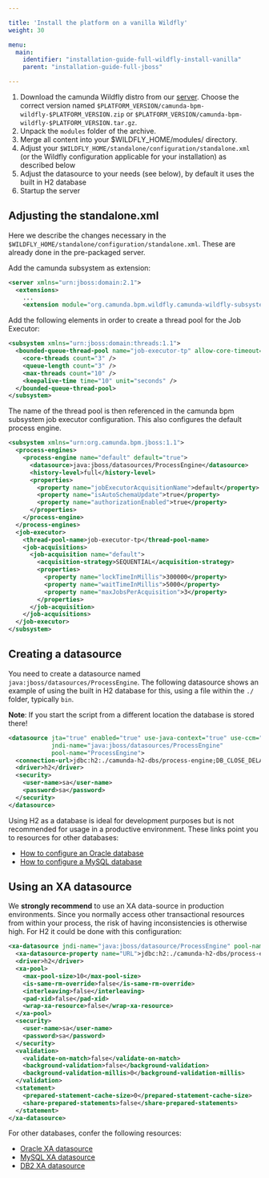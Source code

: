 ```yaml
---

title: 'Install the platform on a vanilla Wildfly'
weight: 30

menu:
  main:
    identifier: "installation-guide-full-wildfly-install-vanilla"
    parent: "installation-guide-full-jboss"

---
```



1. Download the camunda Wildfly distro from our [server](https://app.camunda.com/nexus/content/groups/public/org/camunda/bpm/wildfly/camunda-bpm-wildfly/).
   Choose the correct version named `$PLATFORM_VERSION/camunda-bpm-wildfly-$PLATFORM_VERSION.zip` or `$PLATFORM_VERSION/camunda-bpm-wildfly-$PLATFORM_VERSION.tar.gz`.
2. Unpack the `modules` folder of the archive.
3. Merge all content into your $WILDFLY_HOME/modules/ directory.
4. Adjust your `$WILDFLY_HOME/standalone/configuration/standalone.xml` (or the Wildfly configuration applicable for your installation) as described below
5. Adjust the datasource to your needs (see below), by default it uses the built in H2 database
6. Startup the server


## Adjusting the standalone.xml

Here we describe the changes necessary in the `$WILDFLY_HOME/standalone/configuration/standalone.xml`. These are already done in the pre-packaged server.

Add the camunda subsystem as extension:

```xml
<server xmlns="urn:jboss:domain:2.1">
  <extensions>
    ...
    <extension module="org.camunda.bpm.wildfly.camunda-wildfly-subsystem"/>
```

Add the following elements in order to create a thread pool for the Job Executor:

```xml
<subsystem xmlns="urn:jboss:domain:threads:1.1">
  <bounded-queue-thread-pool name="job-executor-tp" allow-core-timeout="true">
    <core-threads count="3" />
    <queue-length count="3" />
    <max-threads count="10" />
    <keepalive-time time="10" unit="seconds" />
  </bounded-queue-thread-pool>
</subsystem>
```

The name of the thread pool is then referenced in the camunda bpm subsystem job executor configuration.
This also configures the default process engine.

```xml
<subsystem xmlns="urn:org.camunda.bpm.jboss:1.1">
  <process-engines>
    <process-engine name="default" default="true">
      <datasource>java:jboss/datasources/ProcessEngine</datasource>
      <history-level>full</history-level>
      <properties>
        <property name="jobExecutorAcquisitionName">default</property>
        <property name="isAutoSchemaUpdate">true</property>
        <property name="authorizationEnabled">true</property>
      </properties>
    </process-engine>
  </process-engines>
  <job-executor>
    <thread-pool-name>job-executor-tp</thread-pool-name>
    <job-acquisitions>
      <job-acquisition name="default">
        <acquisition-strategy>SEQUENTIAL</acquisition-strategy>
        <properties>
          <property name="lockTimeInMillis">300000</property>
          <property name="waitTimeInMillis">5000</property>
          <property name="maxJobsPerAcquisition">3</property>
        </properties>
      </job-acquisition>
    </job-acquisitions>
  </job-executor>
</subsystem>
```


## Creating a datasource

You need to create a datasource named `java:jboss/datasources/ProcessEngine`.
The following datasource shows an example of using the built in H2 database for this, using a file within the `./` folder,
typically `bin`.

**Note**: If you start the script from a different location the database is stored there!

```xml
<datasource jta="true" enabled="true" use-java-context="true" use-ccm="true"
            jndi-name="java:jboss/datasources/ProcessEngine"
            pool-name="ProcessEngine">
  <connection-url>jdbc:h2:./camunda-h2-dbs/process-engine;DB_CLOSE_DELAY=-1;MVCC=TRUE;DB_CLOSE_ON_EXIT=FALSE</connection-url>
  <driver>h2</driver>
  <security>
    <user-name>sa</user-name>
    <password>sa</password>
  </security>
</datasource>
```
Using H2 as a database is ideal for development purposes but is not recommended for usage in a productive environment.
These links point you to resources for other databases:

*   [How to configure an Oracle database](http://blog.foos-bar.com/2011/08/jboss-as-7-and-oracle-datasource.html)
*   [How to configure a MySQL database](http://www.ironjacamar.org/doc/userguide/1.0/en-US/html_single/#ex_datasources_mysql)


## Using an XA datasource

We **strongly recommend** to use an XA data-source in production environments.
Since you normally access other transactional resources from within your process, the risk of having inconsistencies is otherwise high.
For H2 it could be done with this configuration:

```xml
<xa-datasource jndi-name="java:jboss/datasource/ProcessEngine" pool-name="ProcessEngine" enabled="true" use-ccm="false">
  <xa-datasource-property name="URL">jdbc:h2:./camunda-h2-dbs/process-engine;DB_CLOSE_DELAY=-1;MVCC=TRUE;DB_CLOSE_ON_EXIT=FALSE</xa-datasource-property>
  <driver>h2</driver>
  <xa-pool>
    <max-pool-size>10</max-pool-size>
    <is-same-rm-override>false</is-same-rm-override>
    <interleaving>false</interleaving>
    <pad-xid>false</pad-xid>
    <wrap-xa-resource>false</wrap-xa-resource>
  </xa-pool>
  <security>
    <user-name>sa</user-name>
    <password>sa</password>
  </security>
  <validation>
    <validate-on-match>false</validate-on-match>
    <background-validation>false</background-validation>
    <background-validation-millis>0</background-validation-millis>
  </validation>
  <statement>
    <prepared-statement-cache-size>0</prepared-statement-cache-size>
    <share-prepared-statements>false</share-prepared-statements>
  </statement>
</xa-datasource>
```

For other databases, confer the following resources:

*   [Oracle XA datasource](http://www.ironjacamar.org/doc/userguide/1.0/en-US/html_single/#ex_datasources_oracle_xa)
*   [MySQL XA datasource](http://www.ironjacamar.org/doc/userguide/1.0/en-US/html_single/#ex_datasources_mysql_xa)
*   [DB2 XA datasource](http://www.ironjacamar.org/doc/userguide/1.0/en-US/html_single/#ex_datasources_db2_xa)